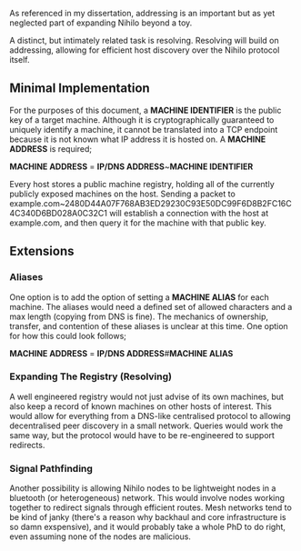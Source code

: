 As referenced in my dissertation, addressing is an important but as yet neglected part of expanding Nihilo beyond a toy.

A distinct, but intimately related task is resolving. Resolving will build on addressing, allowing for efficient host discovery over the Nihilo protocol itself.

## Minimal Implementation

For the purposes of this document, a **MACHINE IDENTIFIER** is the public key of a target machine. Although it is cryptographically guaranteed to uniquely identify a machine, it cannot be translated into a TCP endpoint because it is not known what IP address it is hosted on. A **MACHINE ADDRESS** is required;

**MACHINE ADDRESS** = **IP/DNS ADDRESS**~**MACHINE IDENTIFIER**

Every host stores a public machine registry, holding all of the currently publicly exposed machines on the host. Sending a packet to example.com~2480D44A07F768AB3ED29230C93E50DC99F6D8B2FC16C4C340D6BD028A0C32C1 will establish a connection with the host at example.com, and then query it for the machine with that public key.

## Extensions

### Aliases

One option is to add the option of setting a **MACHINE ALIAS** for each machine. The aliases would need a defined set of allowed characters and a max length (copying from DNS is fine). The mechanics of ownership, transfer, and contention of these aliases is unclear at this time. One option for how this could look follows;

**MACHINE ADDRESS** = **IP/DNS ADDRESS**#**MACHINE ALIAS**

### Expanding The Registry (Resolving)

A well engineered registry would not just advise of its own machines, but also keep a record of known machines on other hosts of interest. This would allow for everything from a DNS-like centralised protocol to allowing decentralised peer discovery in a small network. Queries would work the same way, but the protocol would have to be re-engineered to support redirects.

### Signal Pathfinding

Another possibility is allowing Nihilo nodes to be lightweight nodes in a bluetooth (or heterogeneous) network. This would involve nodes working together to redirect signals through efficient routes. Mesh networks tend to be kind of janky (there's a reason why backhaul and core infrastructure is so damn exspensive), and it would probably take a whole PhD to do right, even assuming none of the nodes are malicious.